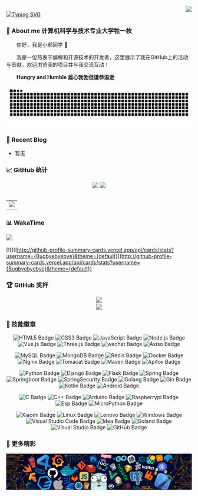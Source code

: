 <img align="right" src="https://count.getloli.com/get/@:Bugbyebyebye?theme=rule34">

[![Typing SVG](https://readme-typing-svg.herokuapp.com?font=Fira+Code&weight=600&size=30&pause=1000&color=31B6F7&vCenter=true&random=true&width=435&lines=%E7%BB%88%E6%9C%89%E6%94%B6%E8%8E%B7%E7%9A%84%E5%AD%A3%E8%8A%82)](https://git.io/typing-svg)

### 🤺 About me 计算机科学与技术专业大学牲一枚

<p>&emsp;&emsp;你好，我是小郝同学 👋</p>
<p>&emsp;&emsp;我是一位热衷于编程和开源技术的开发者，这里展示了我在GitHub上的活动与贡献。欢迎浏览我的项目并与我交流互动！</p>
<p>&emsp;&emsp;<strong>Hungry and Humble 雄心勃勃但谦恭温逊</strong></p>

<div align="center">
  <picture>
    <source media="(prefers-color-scheme: dark)" srcset="https://raw.githubusercontent.com/Bugbyebyebye/Bugbyebyebye/output/github-contribution-grid-snake-dark.svg">
    <source media="(prefers-color-scheme: light)" srcset="https://raw.githubusercontent.com/Bugbyebyebye/Bugbyebyebye/output/github-contribution-grid-snake.svg">
    <img alt="github contribution grid snake animation" src="https://raw.githubusercontent.com/Bugbyebyebye/Bugbyebyebye/output/github-contribution-grid-snake.svg">
  </picture>
</div>

### 📃 Recent Blog
- 暂无

### 📈 GitHub 统计
<!-- GitHub数据信息 -->
<div align="center">
  <div>
    <!-- GitHub 数据统计 -->
    <img height="137px" src="https://github-readme-stats-git-masterrstaa-rickstaa.vercel.app/api?username=Bugbyebyebye&hide_title=true&hide_border=true&show_icons=true&include_all_commits=true&line_height=21text_color=000&icon_color=000&bg_color=0,ea6161,ffc64d,fffc4d,52fa5a" />
    <img height="137px" src="https://github-readme-stats-git-masterrstaa-rickstaa.vercel.app/api/top-langs/?username=Bugbyebyebye&hide_title=true&hide_border=true&layout=compact&langs_count=6&text_color=000&icon_color=fff&bg_color=0,52fa5a,4dfcff,c64dff" /><br>
  </div>

 <div>&nbsp;</div>
  
  <table>
    <tr>
      <td>
        <picture>
          <source media="(prefers-color-scheme: dark)" srcset="https://github-readme-activity-graph.vercel.app/graph?username=Bugbyebyebye&theme=xcode&bg_color=FF000000&hide_border=true"/>
          <source media="(prefers-color-scheme: light)" srcset="https://github-readme-activity-graph.vercel.app/graph?username=Bugbyebyebye&theme=react&bg_color=FF000000&color=000000&hide_border=true"/>
          <img src="https://github-readme-activity-graph.vercel.app/graph?username=Bugbyebyebye&theme=react&bg_color=FF000000&hide_border=true"/>
        </picture>
    </tr>
  </table>
</div>

### 📊 WakaTime

<div>
  <picture>
    <source
      srcset="https://github-readme-stats.vercel.app/api/wakatime?username=Emotionalbug&layout=compact&text_color=f0f6fc&bg_color=00000000&hide_border=true&hide_title=true"
      media="(prefers-color-scheme: dark)"
    />
    <source
      srcset="https://github-readme-stats.vercel.app/api/wakatime?username=Emotionalbug&layout=compact&text_color=1f2328&bg_color=00000000&hide_border=true&hide_title=true"
      media="(prefers-color-scheme: light)"
    />
    <img src="https://github-readme-stats.vercel.app/api/wakatime?username=Emotionalbug&layout=compact&text_color=f0f6fc&bg_color=00000000&hide_border=true&hide_title=true" />
  </picture>

  [![]([http://github-profile-summary-cards.vercel.app/api/cards/stats?username={Bugbyebyebye}&theme={default}](http://github-profile-summary-cards.vercel.app/api/cards/stats?username={Bugbyebyebye}&theme={default})
</div>

</td></tr>

### 🏆 GitHub 奖杯
<div align="center">
  <!-- github-readme-streak-stats 连续提交代码天数记录 -->
  <picture>
    <source media="(prefers-color-scheme: dark)" srcset="https://github-readme-streak-stats.herokuapp.com/?user=Bugbyebyebye&theme=dark&hide_border=true" />
    <source media="(prefers-color-scheme: light)" srcset="https://github-readme-streak-stats.herokuapp.com/?user=Bugbyebyebye&theme=light&hide_border=true" />
    <img src="https://github-readme-streak-stats.herokuapp.com/?user=sun0225SUN&theme=default&hide_border=true" />
  </picture>
  
  <!-- GitHub 奖杯🏆 -->
  <div><img src="https://github-profile-trophy.vercel.app/?username=Bugbyebyebye&theme=gruvbox&row=1&column=7&no-frame=true&no-bg=true" /><br/></div>
</div>

### 🧠 技能徽章
<div align="center" >

  <!--  skill badge 技能徽章 -->
   ![HTML5 Badge](https://img.shields.io/badge/HTML5-E34F26?logo=html5&logoColor=fff&style=flat)
  ![CSS3 Badge](https://img.shields.io/badge/CSS3-1572B6?logo=css3&logoColor=fff&style=flat)
  ![JavaScript Badge](https://img.shields.io/badge/JavaScript-F7DF1E?logo=javascript&logoColor=000&style=flat)
  ![Node.js Badge](https://img.shields.io/badge/Node.js-393?logo=nodedotjs&logoColor=fff&style=flat)
  ![Vue.js Badge](https://img.shields.io/badge/Vue.js-4FC08D?logo=vuedotjs&logoColor=fff&style=flat)
  ![Three.js Badge](https://img.shields.io/badge/Three.js-092E20?logo=threedotjs&logoColor=fff&style=flat)
  ![wechat Badge](https://img.shields.io/badge/Wechat-%2307C160?style=flat&logo=Wechat&logoColor=fff)
  ![Axiso Badge](https://img.shields.io/badge/Axios-%235A29E4?style=flat&logo=axios&logoColor=fff)

  ![MySQL Badge](https://img.shields.io/badge/MySQL-4479A1?logo=MySQL&logoColor=fff&style=flat)
  ![MongoDB Badge](https://img.shields.io/badge/MongoDB-47A248?logo=mongodb&logoColor=fff&style=flat)
  ![Redis Badge](https://img.shields.io/badge/Redis-DC382D?style=flat&logo=redis&logoColor=fff)
  ![Docker Badge](https://img.shields.io/badge/Docker-2496ED?style=flat&logo=docker&logoColor=%23ffffff)
  ![Nginx Badge](https://img.shields.io/badge/Nginx-009639?style=flat&logo=nginx&logoColor=fff)
  ![Tomacat Badge](https://img.shields.io/badge/ApacheTomcat-%23f7770e?style=flat&logo=apachetomcat&logoColor=fff)
  ![Maven Badge](https://img.shields.io/badge/ApacheMaven-%23C71A36?style=flat&logo=ApacheMaven&logoColor=fff)
  ![Apifox Badge](https://img.shields.io/badge/apifox-%23F44A53?style=flat&logo=apifox&logoColor=fff)


  ![Python Badge](https://img.shields.io/badge/Python-3776AB?logo=python&logoColor=fff&style=flat)
  ![Django Badge](https://img.shields.io/badge/Django-092E20?logo=django&logoColor=fff&style=flat)
  ![Flask Badge](https://img.shields.io/badge/flask-000000?style=flat&logo=flask&logoColor=fff)
  ![Spring Badge](https://img.shields.io/badge/Spring-6DB33F?logo=spring&logoColor=fff&style=flat)
  ![Springboot Badge](https://img.shields.io/badge/SpringBoot-6DB33F?style=flat&logo=springboot&logoColor=fff)
  ![SpringSecurity Badge](https://img.shields.io/badge/SpringSecurity-6DB33F?style=flat&logo=springsecurity&logoColor=fff)
  ![Golang Badge](https://img.shields.io/badge/Golang-00ADD8?style=flat&logo=Go&logoColor=%23ffffff)
  ![Gin Badge](https://img.shields.io/badge/Gin-008ECF?style=flat&logo=gin&logoColor=fff)
  ![Kotlin Badge](https://img.shields.io/badge/kotlin-%237F52FF?style=flat&logo=kotlin&logoColor=fff)
  ![Android Badge](https://img.shields.io/badge/Android-3DDC84?logo=android&logoColor=fff&style=flat)

  ![C Badge](https://img.shields.io/badge/C-A8B9CC?logo=c&logoColor=fff&style=flat)
  ![C++ Badge](https://img.shields.io/badge/C%2B%2B-00599C?logo=cplusplus&logoColor=fff&style=flat)
  ![Arduino Badge](https://img.shields.io/badge/Arduino-%2300878F?style=flat&logo=arduino&logoColor=fff)
  ![Raspberrypi Badge](https://img.shields.io/badge/Raspberrypi-%23A22846?style=flat&logo=raspberrypi&logoColor=fff)
  ![Esp Badge](https://img.shields.io/badge/Espressif-%23E7352C?style=flat&logo=espressif&logoColor=fff)
  ![MicroPython Badge](https://img.shields.io/badge/MicroPython-%23000000?style=flat&logo=micropython&logoColor=fff)
  
  ![Xiaomi Badge](https://img.shields.io/badge/Xiaomi-FF6900?logo=xiaomi&logoColor=fff&style=flat)
  ![Linux Badge](https://img.shields.io/badge/Linux-FCC624?logo=linux&logoColor=000&style=flat)
  ![Lenovo Badge](https://img.shields.io/badge/Lenovo-E2231A?logo=lenovo&logoColor=fff&style=flat)
  ![Windows Badge](https://img.shields.io/badge/Windows-0078D6?logo=windows&logoColor=fff&style=flat)
  ![Visual Studio Code Badge](https://img.shields.io/badge/Visual%20Studio%20Code-007ACC?logo=visualstudiocode&logoColor=fff&style=flat)
  ![Idea Badge](https://img.shields.io/badge/Intellij%20Idea-000000?style=flat&logo=intellijidea&logoColor=%23ffffff)
  ![Goland Badge](https://img.shields.io/badge/Goland-4f55f9?style=flat&logo=goland&logoColor=%23ffffff)
  ![Visual Studio Badge](https://img.shields.io/badge/Visual%20Studio-5C2D91?logo=visualstudio&logoColor=fff&style=flat)
  ![GitHub Badge](https://img.shields.io/badge/GitHub-181717?logo=github&logoColor=fff&style=flat)

</div>

### 🔭 更多精彩


<!-- 如果需要添加更多内容，请将其写在这里 -->
<div>
  <img src="https://github.com/Bugbyebyebye/Bugbyebyebye/blob/main/assets/background.png" />
</div>
